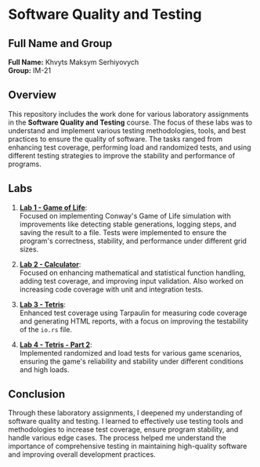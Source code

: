 # Software Quality and Testing

## Full Name and Group

**Full Name:** Khvyts Maksym Serhiyovych  
**Group:** IM-21

## Overview

This repository includes the work done for various laboratory assignments in the **Software Quality and Testing** course. The focus of these labs was to understand and implement various testing methodologies, tools, and best practices to ensure the quality of software. The tasks ranged from enhancing test coverage, performing load and randomized tests, and using different testing strategies to improve the stability and performance of programs.

## Labs

1. **[Lab 1 - Game of Life](https://github.com/makskhvyts/testing/tree/main/lab1)**:  
   Focused on implementing Conway's Game of Life simulation with improvements like detecting stable generations, logging steps, and saving the result to a file. Tests were implemented to ensure the program's correctness, stability, and performance under different grid sizes.

2. **[Lab 2 - Calculator](https://github.com/makskhvyts/testing/tree/main/lab2)**:  
   Focused on enhancing mathematical and statistical function handling, adding test coverage, and improving input validation. Also worked on increasing code coverage with unit and integration tests.

3. **[Lab 3 - Tetris](https://github.com/makskhvyts/testing/tree/main/lab3)**:  
   Enhanced test coverage using Tarpaulin for measuring code coverage and generating HTML reports, with a focus on improving the testability of the `io.rs` file.

4. **[Lab 4 - Tetris - Part 2](https://github.com/makskhvyts/testing/tree/main/lab4)**:  
   Implemented randomized and load tests for various game scenarios, ensuring the game's reliability and stability under different conditions and high loads.

## Conclusion

Through these laboratory assignments, I deepened my understanding of software quality and testing. I learned to effectively use testing tools and methodologies to increase test coverage, ensure program stability, and handle various edge cases. The process helped me understand the importance of comprehensive testing in maintaining high-quality software and improving overall development practices.